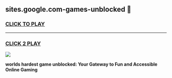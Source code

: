 
## sites.google.com-games-unblocked 👋
<h3>
<a href="https://premium.freeplayer.one?title=sites.google.com-games-unblocked&ref=14F">CLICK TO PLAY</a></h3>
<hr>

<h3>
<a href="https://premium.freeplayer.one?title=sites.google.com-games-unblocked&ref=14F">CLICK 2 PLAY</a>
  
</h3>

<a href="https://premium.freeplayer.one?title=sites.google.com-games-unblocked&ref=12F/"><img src="https://clearcache.store/games.png"></a>


**worlds hardest game unblocked: Your Gateway to Fun and Accessible Online Gaming**
